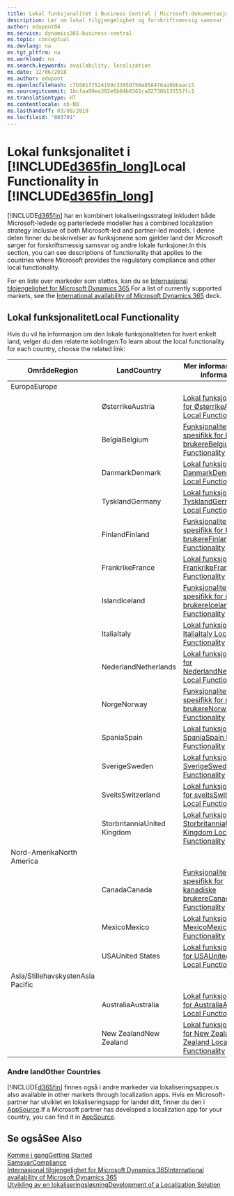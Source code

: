 ```yaml
---
title: Lokal funksjonalitet i Business Central | Microsoft-dokumentasjon
description: Lær om lokal tilgjengelighet og forskriftsmessig samsvar for Dynamics 365 Business Central.
author: edupont04
ms.service: dynamics365-business-central
ms.topic: conceptual
ms.devlang: na
ms.tgt_pltfrm: na
ms.workload: na
ms.search.keywords: availability, localization
ms.date: 12/06/2018
ms.author: edupont
ms.openlocfilehash: c7b581f7524199c33959756e858476aa9bbaac15
ms.sourcegitcommit: 1bcfaa99ea302e6b84b8361ca02730b135557fc1
ms.translationtype: HT
ms.contentlocale: nb-NO
ms.lasthandoff: 03/08/2019
ms.locfileid: "803701"
---
```

# <a name="local-functionality-in-included365finlongincludesd365finlongmdmd"></a><span data-ttu-id="e5f91-103">Lokal funksjonalitet i [!INCLUDE[d365fin_long](includes/d365fin_long_md.md)]</span><span class="sxs-lookup"><span data-stu-id="e5f91-103">Local Functionality in [!INCLUDE[d365fin_long](includes/d365fin_long_md.md)]</span></span>
[!INCLUDE[d365fin](includes/d365fin_md.md)] <span data-ttu-id="e5f91-104">har en kombinert lokaliseringsstrategi inkludert både Microsoft-ledede og parterledede modeller.</span><span class="sxs-lookup"><span data-stu-id="e5f91-104">has a combined localization strategy inclusive of both Microsoft-led and partner-led models.</span></span> <span data-ttu-id="e5f91-105">I denne delen finner du beskrivelser av funksjonene som gjelder land der Microsoft sørger for forskriftsmessig samsvar og andre lokale funksjoner.</span><span class="sxs-lookup"><span data-stu-id="e5f91-105">In this section, you can see descriptions of functionality that applies to the countries where Microsoft provides the regulatory compliance and other local functionality.</span></span>  

<span data-ttu-id="e5f91-106">For en liste over markeder som støttes, kan du se [Internasjonal tilgjengelighet for Microsoft Dynamics 365](https://docs.microsoft.com/en-us/dynamics365/get-started/availability).</span><span class="sxs-lookup"><span data-stu-id="e5f91-106">For a list of currently supported markets, see the [International availability of Microsoft Dynamics 365](https://docs.microsoft.com/en-us/dynamics365/get-started/availability) deck.</span></span>  

## <a name="local-functionality"></a><span data-ttu-id="e5f91-107">Lokal funksjonalitet</span><span class="sxs-lookup"><span data-stu-id="e5f91-107">Local Functionality</span></span>
<span data-ttu-id="e5f91-108">Hvis du vil ha informasjon om den lokale funksjonaliteten for hvert enkelt land, velger du den relaterte koblingen:</span><span class="sxs-lookup"><span data-stu-id="e5f91-108">To learn about the local functionality for each country, choose the related link:</span></span>

| <span data-ttu-id="e5f91-109">Område</span><span class="sxs-lookup"><span data-stu-id="e5f91-109">Region</span></span> | <span data-ttu-id="e5f91-110">Land</span><span class="sxs-lookup"><span data-stu-id="e5f91-110">Country</span></span> | <span data-ttu-id="e5f91-111">Mer informasjon</span><span class="sxs-lookup"><span data-stu-id="e5f91-111">More information</span></span> |
| --- | --- |--- |
| <span data-ttu-id="e5f91-112">Europa</span><span class="sxs-lookup"><span data-stu-id="e5f91-112">Europe</span></span> |  | |
|        | <span data-ttu-id="e5f91-113">Østerrike</span><span class="sxs-lookup"><span data-stu-id="e5f91-113">Austria</span></span> | [<span data-ttu-id="e5f91-114">Lokal funksjonalitet for Østerrike</span><span class="sxs-lookup"><span data-stu-id="e5f91-114">Austria Local Functionality</span></span>](localfunctionality/austria/austria-local-functionality.md) |
|        | <span data-ttu-id="e5f91-115">Belgia</span><span class="sxs-lookup"><span data-stu-id="e5f91-115">Belgium</span></span> |  [<span data-ttu-id="e5f91-116">Funksjonalitet som er spesifikk for belgiske brukere</span><span class="sxs-lookup"><span data-stu-id="e5f91-116">Belgium Local Functionality</span></span>](localfunctionality/belgium/belgium-local-functionality.md) |
|        | <span data-ttu-id="e5f91-117">Danmark</span><span class="sxs-lookup"><span data-stu-id="e5f91-117">Denmark</span></span> | [<span data-ttu-id="e5f91-118">Lokal funksjonalitet, Danmark</span><span class="sxs-lookup"><span data-stu-id="e5f91-118">Denmark Local Functionality</span></span>](localfunctionality/denmark/denmark-local-functionality.md) |
|        | <span data-ttu-id="e5f91-119">Tyskland</span><span class="sxs-lookup"><span data-stu-id="e5f91-119">Germany</span></span> | [<span data-ttu-id="e5f91-120">Lokal funksjonalitet, Tyskland</span><span class="sxs-lookup"><span data-stu-id="e5f91-120">Germany Local Functionality</span></span>](localfunctionality/germany/germany-local-functionality.md) |
|        | <span data-ttu-id="e5f91-121">Finland</span><span class="sxs-lookup"><span data-stu-id="e5f91-121">Finland</span></span> | [<span data-ttu-id="e5f91-122">Funksjonalitet som er spesifikk for finske brukere</span><span class="sxs-lookup"><span data-stu-id="e5f91-122">Finland Local Functionality</span></span>](localfunctionality/finland/finland-local-functionality.md) |
|        | <span data-ttu-id="e5f91-123">Frankrike</span><span class="sxs-lookup"><span data-stu-id="e5f91-123">France</span></span> | [<span data-ttu-id="e5f91-124">Lokal funksjonalitet, Frankrike</span><span class="sxs-lookup"><span data-stu-id="e5f91-124">France Local Functionality</span></span>](localfunctionality/france/france-local-functionality.md) |
|        | <span data-ttu-id="e5f91-125">Island</span><span class="sxs-lookup"><span data-stu-id="e5f91-125">Iceland</span></span> | [<span data-ttu-id="e5f91-126">Funksjonalitet som er spesifikk for islandske brukere</span><span class="sxs-lookup"><span data-stu-id="e5f91-126">Iceland Local Functionality</span></span>](localfunctionality/iceland/iceland-local-functionality.md) |
|        | <span data-ttu-id="e5f91-127">Italia</span><span class="sxs-lookup"><span data-stu-id="e5f91-127">Italy</span></span> | [<span data-ttu-id="e5f91-128">Lokal funksjonalitet, Italia</span><span class="sxs-lookup"><span data-stu-id="e5f91-128">Italy Local Functionality</span></span>](localfunctionality/italy/italy-local-functionality.md) |
|        | <span data-ttu-id="e5f91-129">Nederland</span><span class="sxs-lookup"><span data-stu-id="e5f91-129">Netherlands</span></span> | [<span data-ttu-id="e5f91-130">Lokal funksjonalitet for Nederland</span><span class="sxs-lookup"><span data-stu-id="e5f91-130">Netherlands Local Functionality</span></span>](localfunctionality/netherlands/netherlands-local-functionality.md) |
|        | <span data-ttu-id="e5f91-131">Norge</span><span class="sxs-lookup"><span data-stu-id="e5f91-131">Norway</span></span> | [<span data-ttu-id="e5f91-132">Funksjonalitet som er spesifikk for norske brukere</span><span class="sxs-lookup"><span data-stu-id="e5f91-132">Norway Local Functionality</span></span>](localfunctionality/norway/norway-local-functionality.md) |
|        | <span data-ttu-id="e5f91-133">Spania</span><span class="sxs-lookup"><span data-stu-id="e5f91-133">Spain</span></span> | [<span data-ttu-id="e5f91-134">Lokal funksjonalitet, Spania</span><span class="sxs-lookup"><span data-stu-id="e5f91-134">Spain Local Functionality</span></span>](localfunctionality/spain/spain-local-functionality.md) |
|        | <span data-ttu-id="e5f91-135">Sverige</span><span class="sxs-lookup"><span data-stu-id="e5f91-135">Sweden</span></span> | [<span data-ttu-id="e5f91-136">Lokal funksjonalitet, Sverige</span><span class="sxs-lookup"><span data-stu-id="e5f91-136">Sweden Local Functionality</span></span>](localfunctionality/sweden/sweden-local-functionality.md) |
|        | <span data-ttu-id="e5f91-137">Sveits</span><span class="sxs-lookup"><span data-stu-id="e5f91-137">Switzerland</span></span> | [<span data-ttu-id="e5f91-138">Lokal funksjonalitet for sveits</span><span class="sxs-lookup"><span data-stu-id="e5f91-138">Switzerland Local Functionality</span></span>](localfunctionality/switzerland/switzerland-local-functionality.md) |
|        | <span data-ttu-id="e5f91-139">Storbritannia</span><span class="sxs-lookup"><span data-stu-id="e5f91-139">United Kingdom</span></span> | [<span data-ttu-id="e5f91-140">Lokal funksjonalitet, Storbritannia</span><span class="sxs-lookup"><span data-stu-id="e5f91-140">United Kingdom Local Functionality</span></span>](localfunctionality/unitedkingdom/united-kingdom-local-functionality.md) |
| <span data-ttu-id="e5f91-141">Nord-Amerika</span><span class="sxs-lookup"><span data-stu-id="e5f91-141">North America</span></span> |       |  |
|        | <span data-ttu-id="e5f91-142">Canada</span><span class="sxs-lookup"><span data-stu-id="e5f91-142">Canada</span></span>|[<span data-ttu-id="e5f91-143">Funksjonalitet som er spesifikk for kanadiske brukere</span><span class="sxs-lookup"><span data-stu-id="e5f91-143">Canada Local Functionality</span></span>](localfunctionality/canada/canada-local-functionality.md) |
|        | <span data-ttu-id="e5f91-144">Mexico</span><span class="sxs-lookup"><span data-stu-id="e5f91-144">Mexico</span></span> | [<span data-ttu-id="e5f91-145">Lokal funksjonalitet, Mexico</span><span class="sxs-lookup"><span data-stu-id="e5f91-145">Mexico Local Functionality</span></span>](localfunctionality/mexico/mexico-local-functionality.md) |
|        | <span data-ttu-id="e5f91-146">USA</span><span class="sxs-lookup"><span data-stu-id="e5f91-146">United States</span></span>|[<span data-ttu-id="e5f91-147">Lokal funksjonalitet for USA</span><span class="sxs-lookup"><span data-stu-id="e5f91-147">United States Local Functionality</span></span>](localfunctionality/unitedstates/united-states-local-functionality.md) |
| <span data-ttu-id="e5f91-148">Asia/Stillehavskysten</span><span class="sxs-lookup"><span data-stu-id="e5f91-148">Asia Pacific</span></span> |       |  |
|        | <span data-ttu-id="e5f91-149">Australia</span><span class="sxs-lookup"><span data-stu-id="e5f91-149">Australia</span></span> | [<span data-ttu-id="e5f91-150">Lokal funksjonalitet for Australia</span><span class="sxs-lookup"><span data-stu-id="e5f91-150">Australia Local Functionality</span></span>](localfunctionality/australia/australia-local-functionality.md) |
|        | <span data-ttu-id="e5f91-151">New Zealand</span><span class="sxs-lookup"><span data-stu-id="e5f91-151">New Zealand</span></span> | [<span data-ttu-id="e5f91-152">Lokal funksjonalitet for New Zealand</span><span class="sxs-lookup"><span data-stu-id="e5f91-152">New Zealand Local Functionality</span></span>](localfunctionality/newzealand/new-zealand-local-functionality.md) |

### <a name="other-countries"></a><span data-ttu-id="e5f91-153">Andre land</span><span class="sxs-lookup"><span data-stu-id="e5f91-153">Other Countries</span></span>
[!INCLUDE[d365fin](includes/d365fin_md.md)] <span data-ttu-id="e5f91-154">finnes også i andre markeder via lokaliseringsapper.</span><span class="sxs-lookup"><span data-stu-id="e5f91-154">is also available in other markets through localization apps.</span></span> <span data-ttu-id="e5f91-155">Hvis en Microsoft-partner har utviklet en lokaliseringsapp for landet ditt, finner du den i [AppSource](https://appsource.microsoft.com/en-us/product/dynamics-365-business-central/).</span><span class="sxs-lookup"><span data-stu-id="e5f91-155">If a Microsoft partner has developed a localization app for your country, you can find it in [AppSource](https://appsource.microsoft.com/en-us/product/dynamics-365-business-central/).</span></span>

## <a name="see-also"></a><span data-ttu-id="e5f91-156">Se også</span><span class="sxs-lookup"><span data-stu-id="e5f91-156">See Also</span></span>
[<span data-ttu-id="e5f91-157">Komme i gang</span><span class="sxs-lookup"><span data-stu-id="e5f91-157">Getting Started</span></span>](product-get-started.md)  
[<span data-ttu-id="e5f91-158">Samsvar</span><span class="sxs-lookup"><span data-stu-id="e5f91-158">Compliance</span></span>](compliance/compliance-overview.md)  
[<span data-ttu-id="e5f91-159">Internasjonal tilgjengelighet for Microsoft Dynamics 365</span><span class="sxs-lookup"><span data-stu-id="e5f91-159">International availability of Microsoft Dynamics 365</span></span>](https://docs.microsoft.com/en-us/dynamics365/get-started/availability)  
[<span data-ttu-id="e5f91-160">Utvikling av en lokaliseringsløsning</span><span class="sxs-lookup"><span data-stu-id="e5f91-160">Development of a Localization Solution</span></span>](/dynamics365/business-central/dev-itpro/developer/readiness/readiness-develop-localization)  
